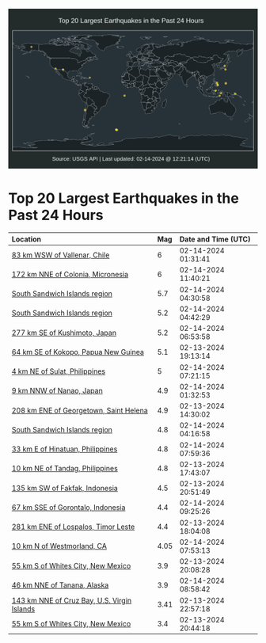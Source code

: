 ![Map](./map.png)

# Top 20 Largest Earthquakes in the Past 24 Hours

| Location | Mag | Date and Time (UTC) |
|:---|:---|:---|
| [83 km WSW of Vallenar, Chile](https://earthquake.usgs.gov/earthquakes/eventpage/us7000lz23) | 6 | 02-14-2024 01:31:41 |
| [172 km NNE of Colonia, Micronesia](https://earthquake.usgs.gov/earthquakes/eventpage/us7000lz5f) | 6 | 02-14-2024 11:40:21 |
| [South Sandwich Islands region](https://earthquake.usgs.gov/earthquakes/eventpage/us7000lz2v) | 5.7 | 02-14-2024 04:30:58 |
| [South Sandwich Islands region](https://earthquake.usgs.gov/earthquakes/eventpage/us7000lz2w) | 5.2 | 02-14-2024 04:42:29 |
| [277 km SE of Kushimoto, Japan](https://earthquake.usgs.gov/earthquakes/eventpage/us7000lz3s) | 5.2 | 02-14-2024 06:53:58 |
| [64 km SE of Kokopo, Papua New Guinea](https://earthquake.usgs.gov/earthquakes/eventpage/us7000lyzm) | 5.1 | 02-13-2024 19:13:14 |
| [4 km NE of Sulat, Philippines](https://earthquake.usgs.gov/earthquakes/eventpage/us7000lz43) | 5 | 02-14-2024 07:21:15 |
| [9 km NNW of Nanao, Japan](https://earthquake.usgs.gov/earthquakes/eventpage/us7000lz26) | 4.9 | 02-14-2024 01:32:53 |
| [208 km ENE of Georgetown, Saint Helena](https://earthquake.usgs.gov/earthquakes/eventpage/us7000lywv) | 4.9 | 02-13-2024 14:30:02 |
| [South Sandwich Islands region](https://earthquake.usgs.gov/earthquakes/eventpage/us7000lz2s) | 4.8 | 02-14-2024 04:16:58 |
| [33 km E of Hinatuan, Philippines](https://earthquake.usgs.gov/earthquakes/eventpage/us7000lz4c) | 4.8 | 02-14-2024 07:59:36 |
| [10 km NE of Tandag, Philippines](https://earthquake.usgs.gov/earthquakes/eventpage/us7000lyz7) | 4.8 | 02-13-2024 17:43:07 |
| [135 km SW of Fakfak, Indonesia](https://earthquake.usgs.gov/earthquakes/eventpage/us7000lz0m) | 4.5 | 02-13-2024 20:51:49 |
| [67 km SSE of Gorontalo, Indonesia](https://earthquake.usgs.gov/earthquakes/eventpage/us7000lz55) | 4.4 | 02-14-2024 09:25:26 |
| [281 km ENE of Lospalos, Timor Leste](https://earthquake.usgs.gov/earthquakes/eventpage/us7000lyz6) | 4.4 | 02-13-2024 18:04:08 |
| [10 km N of Westmorland, CA](https://earthquake.usgs.gov/earthquakes/eventpage/ci40669624) | 4.05 | 02-14-2024 07:53:13 |
| [55 km S of Whites City, New Mexico](https://earthquake.usgs.gov/earthquakes/eventpage/tx2024dccm) | 3.9 | 02-13-2024 20:08:28 |
| [46 km NNE of Tanana, Alaska](https://earthquake.usgs.gov/earthquakes/eventpage/ak02422kaly9) | 3.9 | 02-14-2024 08:58:42 |
| [143 km NNE of Cruz Bay, U.S. Virgin Islands](https://earthquake.usgs.gov/earthquakes/eventpage/pr71439828) | 3.41 | 02-13-2024 22:57:18 |
| [55 km S of Whites City, New Mexico](https://earthquake.usgs.gov/earthquakes/eventpage/tx2024dcds) | 3.4 | 02-13-2024 20:44:18 |
